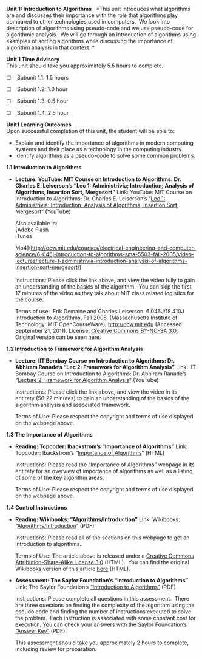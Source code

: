 **Unit 1: Introduction to Algorithms** <span id="1"></span> 
*This unit introduces what algorithms are and discusses their importance
with the role that algorithms play compared to other technologies used
in computers.  We look into description of algorithms using pseudo-code
and we use pseudo-code for algorithmic analysis.  We will go through an
introduction of algorithms using examples of sorting algorithms while
discussing the importance of algorithm analysis in that context. *

**Unit 1 Time Advisory**  
This unit should take you approximately 5.5 hours to complete.  
  
 ☐    Subunit 1.1: 1.5 hours  
  
 ☐    Subunit 1.2: 1.0 hour  
  
 ☐    Subunit 1.3: 0.5 hour  
  
 ☐    Subunit 1.4: 2.5 hour

**Unit1 Learning Outcomes**  
Upon successful completion of this unit, the student will be able to:  
  
-   Explain and identify the importance of algorithms in modern
    computing systems and their place as a technology in the computing
    industry.
-   Identify algorithms as a pseudo-code to solve some common problems. 

**1.1 Introduction to Algorithms** <span id="1.1"></span> 
-   **Lecture: YouTube: MIT Course on Introduction to Algorithms: Dr.
    Charles E. Leiserson’s “Lec 1: Administrivia; Introduction; Analysis
    of Algorithms, Insertion Sort, Mergesort”**
    Link: YouTube: MIT Course on Introduction to Algorithms: Dr. Charles
    E. Leiserson’s “[Lec 1: Administrivia; Introduction; Analysis of
    Algorithms, Insertion Sort;
    Mergesort](http://www.youtube.com/watch?v=SjF40tTvwhE)” (YouTube)  
      
     Also available in:  
     [Adobe Flash  
     iTunes  

    Mp4](http://ocw.mit.edu/courses/electrical-engineering-and-computer-science/6-046j-introduction-to-algorithms-sma-5503-fall-2005/video-lectures/lecture-1-administrivia-introduction-analysis-of-algorithms-insertion-sort-mergesort/)  
        
     Instructions: Please click the link above, and view the video fully
    to gain an understanding of the basics of the algorithm.  You can
    skip the first 17 minutes of the video as they talk about MIT class
    related logistics for the course.  
      
     Terms of use:  Erik Demaine and Charles Leiserson  6.046J/18.410J
    Introduction to Algorithms, Fall 2005. (Massachusetts Institute of
    Technology: MIT OpenCourseWare), http://ocw.mit.edu (Accessed
    September 21, 2011). License: [Creative Commons BY-NC-SA
    3.0.](http://creativecommons.org/licenses/by-nc-sa/3.0/us/) Original
    version can be
    seen [here](http://www.youtube.com/watch?v=JPyuH4qXLZ0). 

**1.2 Introduction to Framework for Algorithm Analysis** <span
id="1.2"></span> 
-   **Lecture: IIT Bombay Course on Introduction to Algorithms: Dr.
    Abhiram Ranade’s “Lec 2: Framework for Algorithm Analysis”**
    Link: IIT Bombay Course on Introduction to Algorithms: Dr. Abhiram
    Ranade’s “[Lecture 2: Framework for Algorithm
    Analysis](http://www.youtube.com/watch?v=7KQf7f8ti1U&feature=relmfu)”
    (YouTube)  
      
     Instructions: Please click the link above, and view the video in
    its entirety (56:22 minutes) to gain an understanding of the basics
    of the algorithm analysis and associated framework.    
      
     Terms of Use: Please respect the copyright and terms of use
    displayed on the webpage above. 

**1.3 The Importance of Algorithms** <span id="1.3"></span> 
-   **Reading: Topcoder: Ibackstrom’s “Importance of Algorithms”**
    Link: Topcoder: Ibackstrom’s “[Importance of
    Algorithms](http://www.topcoder.com/tc?module=Static&d1=tutorials&d2=importance_of_algorithms)”
    (HTML)  
      
     Instructions: Please read the “Importance of Algorithms” webpage in
    its entirety for an overview of importance of algorithms as well as
    a listing of some of the key algorithm areas.  
      
     Terms of Use: Please respect the copyright and terms of use
    displayed on the webpage above.

**1.4 Control Instructions** <span id="1.4"></span> 
-   **Reading: Wikibooks: “Algorithms/Introduction”**
    Link: Wikibooks:
    “[Algorithms/Introduction](http://www.saylor.org/site/wp-content/uploads/2011/06/Algorithms_Introduction.pdf)”
    (PDF)  
      
     Instructions: Please read all of the sections on this webpage to
    get an introduction to algorithms.   
      
     Terms of Use: The article above is released under a [Creative
    Commons Attribution-Share-Alike License
    3.0](http://creativecommons.org/licenses/by-sa/3.0/) (HTML).  You
    can find the original Wikibooks version of this article
    [here](http://en.wikibooks.org/wiki/Algorithms/Introduction) (HTML).

-   **Assessment: The Saylor Foundation’s “Introduction to Algorithms”**
    Link: The Saylor Foundation’s [“Introduction to
    Algorithms”](http://www.saylor.org/site/wp-content/uploads/2013/01/CS303-Unit1Assignment-FINAL-PRVFINAL.pdf) (PDF)  
      
     Instructions: Please complete all questions in this
    assessment. <span class="apple-converted-space"> </span>There are
    three questions on finding the complexity of the algorithm using the
    pseudo code and finding the number of instructions executed to solve
    the problem. <span class="apple-converted-space"> </span>Each
    instruction is associated with some constant cost for execution. You
    can check your answers with the Saylor Foundation’s [“Answer
    Key”](http://www.saylor.org/site/wp-content/uploads/2012/05/CS303-Unit1AssignmentAnswerKey-FINAL.pdf) (PDF).  
      
     This assessment should take you approximately 2 hours to complete,
    including review for preparation.



